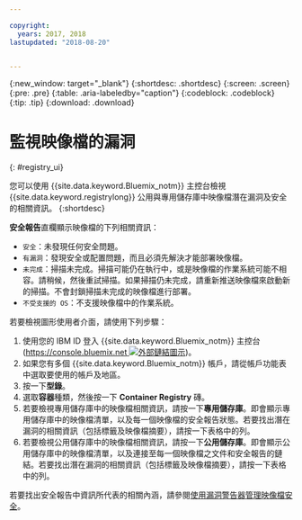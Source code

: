 ```yaml
---

copyright:
  years: 2017, 2018
lastupdated: "2018-08-20"


---
```


{:new_window: target="_blank"}
{:shortdesc: .shortdesc}
{:screen: .screen}
{:pre: .pre}
{:table: .aria-labeledby="caption"}
{:codeblock: .codeblock}
{:tip: .tip}
{:download: .download}


# 監視映像檔的漏洞
{: #registry_ui}

您可以使用 {{site.data.keyword.Bluemix_notm}} 主控台檢視 {{site.data.keyword.registrylong}} 公用與專用儲存庫中映像檔潛在漏洞及安全的相關資訊。
{:shortdesc}

**安全報告**直欄顯示映像檔的下列相關資訊：
-   `安全`：未發現任何安全問題。
-   `有漏洞`：發現安全或配置問題，而且必須先解決才能部署映像檔。
-   `未完成`：掃描未完成。掃描可能仍在執行中，或是映像檔的作業系統可能不相容。請稍候，然後重試掃描。如果掃描仍未完成，請重新推送映像檔來啟動新的掃描。不會封鎖掃描未完成的映像檔進行部署。
-   `不受支援的 OS`：不支援映像檔中的作業系統。

若要檢視圖形使用者介面，請使用下列步驟：

1.  使用您的 IBM ID 登入 {{site.data.keyword.Bluemix_notm}} 主控台 ([https://console.bluemix.net ![外部鏈結圖示](../../icons/launch-glyph.svg "外部鏈結圖示")](https://console.bluemix.net))。
2.  如果您有多個 {{site.data.keyword.Bluemix_notm}} 帳戶，請從帳戶功能表中選取要使用的帳戶及地區。
3.  按一下**型錄**。
4.  選取**容器**種類，然後按一下 **Container Registry** 磚。
5.  若要檢視專用儲存庫中的映像檔相關資訊，請按一下**專用儲存庫**。即會顯示專用儲存庫中的映像檔清單，以及每一個映像檔的安全報告狀態。若要找出潛在漏洞的相關資訊（包括標籤及映像檔摘要），請按一下表格中的列。
6.  若要檢視公用儲存庫中的映像檔相關資訊，請按一下**公用儲存庫**。即會顯示公用儲存庫中的映像檔清單，以及連接至每一個映像檔之文件和安全報告的鏈結。若要找出潛在漏洞的相關資訊（包括標籤及映像檔摘要），請按一下表格中的列。

若要找出安全報告中資訊所代表的相關內涵，請參閱[使用漏洞警告器管理映像檔安全](../va/va_index.html)。

